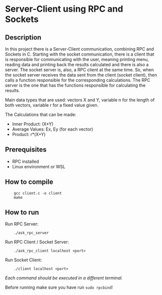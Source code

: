 # Server-Client using RPC and Sockets

## Description
  In this project there is a Server-Client communication, combining RPC and Sockets in C. Starting with the socket communication, there is a client that is responsible for communicating with the user, meaning printing menu, reading data and printing back the results calculated and there is also a server. The socket server is, also, a RPC client at the same time. So, when the socket server receives the data sent from the client (socket client), then calls a function responsible for the corresponding calculations. The RPC server is the one that has the functions responsible for calculating the results.

Main data types that are used: vectors X and Y, variable n for the length of both vectors, variable r for a fixed value given.

The Calculations that can be made:
- Inner Product: (X*Y)
- Average Values: Ex, Ey (for each vector)
- Product: r*(X+Y)

## Prerequisites
- RPC installed
- Linux environment or WSL

## How to compile
```
    gcc client.c -o client
    make
```
 
## How to run
Run RPC Server:
```
    ./ask_rpc_server
```
Run RPC Client / Socket Server:
```
    ./ask_rpc_client localhost <port>
```
Run Socket Client:
```
    ./client localhost <port>
```
*Each command should be executed in a different terminal.*
  
Before running make sure you have run `sudo rpcbind`!
